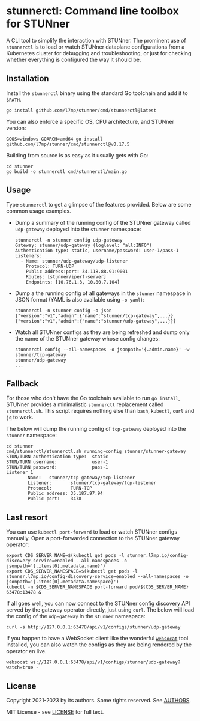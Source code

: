 # stunnerctl: Command line toolbox for STUNner

A CLI tool to simplify the interaction with STUNner. 
The prominent use of `stunnerctl` is to load or watch STUNner dataplane configurations from a Kubernetes cluster for debugging and troubleshooting, or just for checking whether everything is configured the way it should be.

## Installation

Install the `stunnerctl` binary using the standard Go toolchain and add it to `$PATH`. 

```console
go install github.com/l7mp/stunner/cmd/stunnerctl@latest
```

You can also enforce a specific OS, CPU architecture, and STUNner version:

```console
GOOS=windows GOARCH=amd64 go install github.com/l7mp/stunner/cmd/stunnerctl@v0.17.5
```

Building from source is as easy as it usually gets with Go:

```console
cd stunner
go build -o stunnerctl cmd/stunnerctl/main.go
```

## Usage

Type `stunnerctl` to get a glimpse of the features provided. Below are some common usage examples.

- Dump a summary of the running config of the STUNner gateway called `udp-gateway` deployed into the `stunner` namespace:

  ```console
  stunnerctl -n stunner config udp-gateway
  Gateway: stunner/udp-gateway (loglevel: "all:INFO")
  Authentication type: static, username/password: user-1/pass-1
  Listeners:
    - Name: stunner/udp-gateway/udp-listener
      Protocol: TURN-UDP
      Public address:port: 34.118.88.91:9001
      Routes: [stunner/iperf-server]
      Endpoints: [10.76.1.3, 10.80.7.104]
  ```

- Dump a the running config of all gateways in the `stunner` namespace in JSON format (YAML is also available using `-o yaml`):

  ```console
  stunnerctl -n stunner config -o json
  {"version":"v1","admin":{"name":"stunner/tcp-gateway",...}}
  {"version":"v1","admin":{"name":"stunner/udp-gateway",...}}}
  ```

- Watch all STUNner configs as they are being refreshed and dump only the name of the STUNner gateway whose config changes:

  ```console
  stunnerctl config --all-namespaces -o jsonpath='{.admin.name}' -w
  stunner/tcp-gateway
  stunner/udp-gateway
  ...
  ```

## Fallback

For those who don't have the Go toolchain available to run `go install`, STUNner provides a minimalistic `stunnerctl` replacement called `stunnerctl.sh`.
This script requires nothing else than `bash`, `kubectl`, `curl` and `jq` to work. 

The below will dump the running config of `tcp-gateway` deployed into the `stunner` namespace:

```console
cd stunner
cmd/stunnerctl/stunnerctl.sh running-config stunner/stunner-gateway
STUN/TURN authentication type:  static
STUN/TURN username:             user-1
STUN/TURN password:             pass-1
Listener 1
        Name:   stunner/tcp-gateway/tcp-listener
        Listener:       stunner/tcp-gateway/tcp-listener
        Protocol:       TURN-TCP
        Public address: 35.187.97.94
        Public port:    3478
```

## Last resort

You can use `kubectl port-forward` to load or watch STUNner configs manually. 
Open a port-forwarded connection to the STUNner gateway operator:

``` console
export CDS_SERVER_NAME=$(kubectl get pods -l stunner.l7mp.io/config-discovery-service=enabled --all-namespaces -o jsonpath='{.items[0].metadata.name}')
export CDS_SERVER_NAMESPACE=$(kubectl get pods -l stunner.l7mp.io/config-discovery-service=enabled --all-namespaces -o jsonpath='{.items[0].metadata.namespace}')
kubectl -n $CDS_SERVER_NAMESPACE port-forward pod/${CDS_SERVER_NAME} 63478:13478 &
```

If all goes well, you can now connect to the STUNner config discovery API served by the gateway operator directly, just using `curl`. 
The below will load the config of the `udp-gateway` in the `stunner` namespace:

``` console
curl -s http://127.0.0.1:63478/api/v1/configs/stunner/udp-gateway
```

If you happen to have a WebSocket client like the wonderful [`websocat`](https://github.com/vi/websocat) tool installed, you can also watch the configs as they are being rendered by the operator en live.

``` console
websocat ws://127.0.0.1:63478/api/v1/configs/stunner/udp-gateway?watch=true -
```

## License

Copyright 2021-2023 by its authors. Some rights reserved. See [AUTHORS](../../AUTHORS).

MIT License - see [LICENSE](../../LICENSE) for full text.

